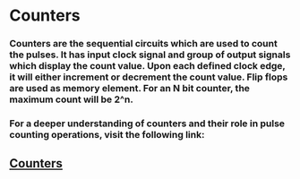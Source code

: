 # Counters
### Counters are the sequential circuits which are used to count the pulses. It has input clock signal and group of output signals which display the count value. Upon each defined clock edge, it will either increment or decrement the count value. Flip flops are used as memory element. For an N bit counter, the maximum count will be 2^n.
### For a deeper understanding of counters and their role in pulse counting operations, visit the following link: 
## [Counters](https://iamradhakulkarni.blogspot.com/2023/11/diving-into-sequential-circuits-part-3.html)
